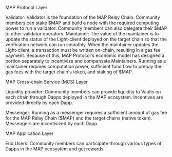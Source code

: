 MAP Protocol Layer

Validator: Validator is the foundation of the MAP Relay Chain. Community members can stake $MAP and build a node with the required computing power to run a validator. Community members can also delegate their $MAP to other validator operators.
Maintainer: The value of the maintainer is to update the status of the Light-client deployed on the target chain so that the verification network can run smoothly. When the maintainer updates the Light-client, a transaction must be written on-chain, resulting in a gas fee payment. Because of this, MAP Protocol's economic model has designed a portion separately to incentivize and compensate Maintainers. Running as a maintainer requires computation power, sufficient fund flow to prepay the gas fees with the target chain's token, and staking of $MAP.

MAP Cross-chain Service (MCS) Layer

Liquidity provider: Community members can provide liquidity to Vaults on each chain through Dapps deployed in the MAP ecosystem. Incentives are provided directly by each Dapp.

Messenger: Running as a messenger requires a sufficient amount of gas fee for the MAP Relay Chain ($MAP) and the target chains (native token). Messengers are incentivized by each Dapp.

MAP Application Layer

End Users: Community members can participate through various types of Dapps in the MAP ecosystem and get rewards.